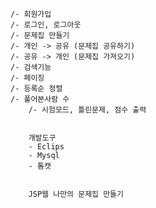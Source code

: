 	/- 회원가입                              
	/- 로그인, 로그아웃                       
	/- 문제집 만들기                        
  	/- 개인 -> 공유 (문제집 공유하기)               
	/- 공유 -> 개인 (문제집 가져오기)              
	/- 검색기능                               
	/- 페이징                                 
	/- 등록순 정렬                           
	/- 풀어본사람 수 
        /- 시험모드, 틀린문제, 점수 출력
	   
	
        개발도구
        - Eclips
        - Mysql
        - 톰캣
    
    
        JSP웹 나만의 문제집 만들기
